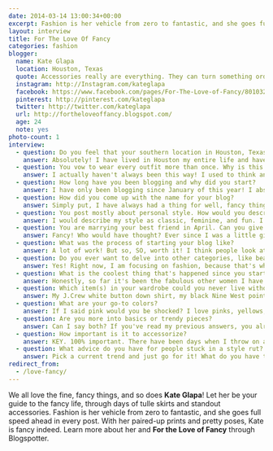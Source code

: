 ```yaml
---
date: 2014-03-14 13:00:34+00:00
excerpt: Fashion is her vehicle from zero to fantastic, and she goes full speed ahead in every post. Learn more about her and For the Love of Fancy through Blogspotter.
layout: interview
title: For The Love Of Fancy
categories: fashion
blogger:
  name: Kate Glapa
  location: Houston, Texas
  quote: Accessories really are everything. They can turn something ordinary into something fabulous in a matter of seconds.
  instagram: http://Instagram.com/kateglapa
  facebook: https://www.facebook.com/pages/For-The-Love-of-Fancy/801032566578796
  pinterest: http://pinterest.com/kateglapa
  twitter: http://twitter.com/kateglapa
  url: http://fortheloveoffancy.blogspot.com/
  age: 24
  note: yes
photo-count: 1
interview:
  - question: Do you feel that your southern location in Houston, Texas influences your personal style?
    answer: Absolutely! I have lived in Houston my entire life and have a southern soul and fashion sense. I truly believe that fashion varies in different regions of the United States. As for my personal style, I gravitate to pastels, plaids, seersucker, and bright patterns (think Lilly Pulitzer!). All of these make me think of southern style. I actually went to college in Pennsylvania, and I saw a big difference in fashion up there! Living in Houston has definitely helped to define how my style is today.
  - question: You vow to wear every outfit more than once. Why is this important?
    answer: I actually haven't always been this way! I used to think an outfit could be worn only once. One and done, as they say. I slowly have come to realize that an outfit can be mixed and matched in such a way, that you would never even remember you had worn it before! I love to take pieces from a certain outfit and mix it in different ways so that it feels new to me. I finally feel like I’m getting more bang for my fashion buck, and that’s important.
  - question: How long have you been blogging and why did you start?
    answer: I have only been blogging since January of this year! I absolutely love it. I majored in fashion merchandising in college, and my job has nothing to do with fashion. Blogging has been the perfect outlet for me to do the thing I enjoy so much. It lets me be creative and I have fun with it!
  - question: How did you come up with the name for your blog?
    answer: Simply put, I have always had a thing for well, fancy things. Don't get me wrong, I don't discriminate when it comes to fashion, but it is no surprise that I love to dress fancy, see fancy places, and just simply be fancy. This name just seemed perfect.
  - question: You post mostly about personal style. How would you describe yours?
    answer: I would describe my style as classic, feminine, and fun. I love a good classic piece that can be worn time and time again in different ways. I love to match a piece like this in a fun way, tying in current fashion trends. My feminine style shows through my skirts, heels, and fun accessories. While I do follow current fashion trends, I love to dress how I feel most comfortable in my own skin.
  - question: You are marrying your best friend in April. Can you give us some hints about your bridal style?
    answer: Fancy! Who would have thought? Ever since I was a little girl, I have always known I did not want a Cinderella-style wedding gown. I am 5'11 and knew I wanted something that would accentuate that, while still being classic. I knew I wanted a hint of sparkle, without being over the top. Without giving too much away (yet!), I found the most perfect dress, feminine, elegant, and perfect for me.
  - question: What was the process of starting your blog like?
    answer: A lot of work! But so, SO, worth it! I think people look at blogging and think it's all glamorous and easy, but in reality, a lot of work is put into it! I had a fabulous website designer that made my process a thousand times easier, thank goodness. In every post, a lot goes into it! While you may only post 6 or 8 pictures in any given post, there are probably about 75 pictures that are taken! Then, these are narrowed down and edited, resulting in the final few that make the cut for the post. I also try to be pretty vocal on my posts, really describing what I am wearing, why I chose it, what else I would pair it with, etc. So, like I said, a lot of work goes into this! But it is absolutely worth every second.
  - question: Do you ever want to delve into other categories, like beauty?
    answer: Yes! Right now, I am focusing on fashion, because that's what I feel I am best at. I have however, had many questions on my hair and makeup styling, so I would love to eventually dabble in beauty as well!
  - question: What is the coolest thing that's happened since you started blogging?
    answer: Honestly, so far it's been the fabulous other women I have connected with! There are so many talented, fashionable women who blog, that I look up to so much! I love that the blogging community is so open and welcoming, ideas are shared, advice is given, and we all just have fun doing what we love!
  - question: Which item(s) in your wardrobe could you never live without?
    answer: My J.Crew white button down shirt, my black Nine West point-toe pumps, my Louis Vuitton bag, my Gap boyfriend jeans, and my Michael Kors Runway Watch. Like I said before, I am all about classics. At least one of these pieces pop up in my outfits several times a week. They’re staples in my wardrobe and can really go with just about anything.
  - question: What are your go-to colors?
    answer: If I said pink would you be shocked? I love pinks, yellows, and blues. Those are probably my most worn colors. I tend to be drawn to those when I am out shopping.
  - question: Are you more into basics or trendy pieces?
    answer: Can I say both? If you've read my previous answers, you already know how I feel about classics. Basics are great, but I also love to mix in trendy pieces as well! I really like to give every trend a try, and sometimes I really end up loving it.
  - question: How important is it to accessorize?
    answer: KEY. 100% important. There have been days when I throw on a pair of boyfriend jeans and a plain v-neck tee and just feel really blah. Simple solution? A stunner of a necklace and a great handbag, and I am good to go! Accessories really are everything. They can turn something ordinary into something fabulous in a matter of seconds.
  - question: What advice do you have for people stuck in a style rut?
    answer: Pick a current trend and just go for it! What do you have to lose? If you don't like it, that’s okay! But it can't hurt to try. Some people will be surprised with how it turns out. I used to be opposed to patterns, and now I'm drawn to the brightest, boldest patterns out there! If you're still hesitant, ease into it. If you wear neutral colors, start small. Add a colored necklace or a pair of colored shoes to an outfit and see how that makes you feel. I admit, some trends can seem intimidating at first! But like I said, if you feel like you're in a rut, GO FOR IT! It's the best way to turn your wardrobe around.
redirect_from:
  - /love-fancy/
---
```

We all love the fine, fancy things, and so does **Kate Glapa**! Let her be your guide to the fancy life, through days of tulle skirts and standout accessories. Fashion is her vehicle from zero to fantastic, and she goes full speed ahead in every post. With her paired-up prints and pretty poses, Kate is fancy indeed. Learn more about her and **For the Love of Fancy** through Blogspotter.